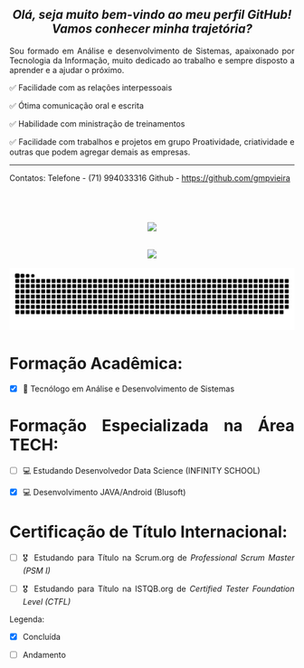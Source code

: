 <span align="center">


## *Olá, seja muito bem-vindo ao meu perfil GitHub! Vamos conhecer minha trajetória?*

</span>

<span align="justify">
  
Sou formado em Análise e desenvolvimento de Sistemas, apaixonado por Tecnologia da Informação, muito dedicado ao trabalho e sempre disposto a aprender e a ajudar o próximo.

✅ Facilidade com as relações interpessoais 

✅ Ótima comunicação oral e escrita

✅ Habilidade com ministração de treinamentos

✅ Facilidade com trabalhos e projetos em grupo Proatividade, criatividade e outras que podem agregar demais as empresas.
_________________________________________________________________________________________________________________
Contatos:
Telefone - (71) 994033316
Github - https://github.com/gmpvieira
  
</span>

#

<span align="center">
  
<div style="display: inline_block"><br>
<p align="center">
  <a href="https://skillicons.dev">
    <img src="https://skillicons.dev/icons?i=arduino,aws,azure,discord,django,eclipse,figma,git,github,gitlab,html,java,jquery,latex,kubernetes,mysql,powershell,postgres,py,,r,react,spring,selenium,visualstudio,vscode" />
  </a>
</p>          
</div>
  
  ##
 
<div> 
  <a href="https://www.linkedin.com/in/gabriel-vieira-aa4b73169/" target="_blank"><img src="https://www.linkedin.com/in/gabriel-vieira-aa4b73169/overlay/background-image/" target="_blank"></a> 
 
  ![Snake animation](https://raw.githubusercontent.com/Platane/snk/output/github-contribution-grid-snake.svg)
 
</div>
  
  </span>
  

  
<span align="justify">
 
# Formação Acadêmica:

- [x] 🚆  Tecnólogo em Análise e Desenvolvimento de Sistemas


# Formação Especializada na Área TECH:

- [ ] 💻  Estudando Desenvolvedor Data Science (INFINITY SCHOOL)
  
- [X] 💻  Desenvolvimento JAVA/Android (Blusoft)  

# Certificação de Título Internacional: 

- [ ] 🎖️  Estudando para Título na Scrum.org de *Professional Scrum Master (PSM I)*

- [ ] 🎖️  Estudando para Título na ISTQB.org de *Certified Tester Foundation Level (CTFL)*
 


  
Legenda:
  
- [x] Concluída
  
- [ ] Andamento
  
</span>
 
